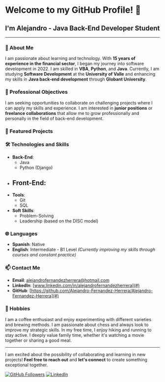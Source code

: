 # Welcome to my GitHub Profile! 👋

## I'm Alejandro - Java Back-End Developer Student

---

### 📖 About Me

I am passionate about learning and technology. With **15 years of experience in the financial sector**, I began my journey into software development in 2022. I am skilled in **VBA**, **Python**, and **Java**. Currently, I am studying **Software Development** at the **University of Valle** and enhancing my skills in **Java back-end development** through **Globant University**.

### 🎯 Professional Objectives

I am seeking opportunities to collaborate on challenging projects where I can apply my skills and experience. I am interested in **junior positions** or **freelance collaborations** that allow me to grow professionally and personally in the field of back-end development.

### 💼 Featured Projects



### 🛠️ Technologies and Skills

- **Back-End**:
  - Java
  - Python (Django)
- **Front-End**:
  - 
- **Tools**:
  - Git
  - SQL
- **Soft Skills**:
  - Problem-Solving
  - Leadership (based on the DISC model)


### 🌐 Languages

- **Spanish**: Native
- **English**: Intermediate - B1 Level *(Currently improving my skills through courses and constant practice)*

### 📫 Contact Me

- **Email**: [alejandrofernandezherrera@hotmail.com](mailto:alejandrofernandezherrera@hotmail.com)
- **LinkedIn**: [www.linkedin.com/in/alejandrofernandezherrera](#)
- **GitHub**: [https://github.com/Alejandro-Fernandez-Herrera/Alejandro-Fernandez-Herrera](#)

### 🎲 Hobbies

I am a coffee enthusiast and enjoy experimenting with different varieties and brewing methods. I am passionate about chess and always look to improve my strategic skills. In my free time, I enjoy hiking and running to stay active. I deeply value family time, whether it's watching a movie together or sharing a good meal.

---

I am excited about the possibility of collaborating and learning in new projects! **Feel free to reach out** and **let's connect** to create something exceptional together.

[![GitHub Followers](https://img.shields.io/github/followers/alejandro?label=Follow&style=social)](#) [![LinkedIn](https://img.shields.io/badge/LinkedIn-alejandro-blue)](#)
